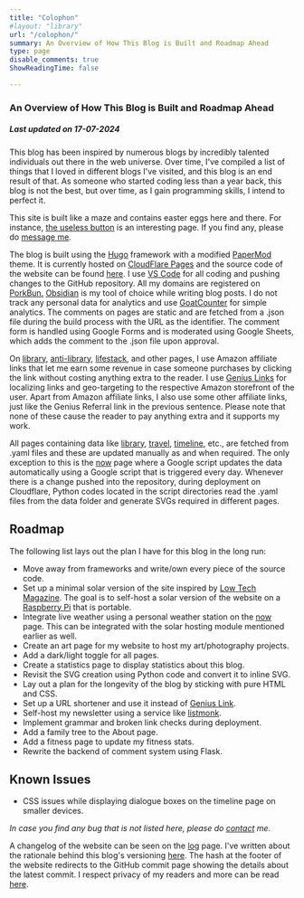 ```yaml
---
title: "Colophon"
#layout: "library"
url: "/colophon/"
summary: An Overview of How This Blog is Built and Roadmap Ahead
type: page
disable_comments: true
ShowReadingTime: false

---
```


### An Overview of How This Blog is Built and Roadmap Ahead

##### Last updated on 17-07-2024

This blog has been inspired by numerous blogs by incredibly talented individuals out there in the web universe. Over time, I've compiled a list of things that I loved in different blogs I've visited, and this blog is an end result of that. As someone who started coding less than a year back, this blog is not the best, but over time, as I gain programming skills, I intend to perfect it.

This site is built like a maze and contains easter eggs here and there. For instance, [the useless button](/button) is an interesting page. If you find any, please do [message me](/contact).

The blog is built using the [Hugo](https://gohugo.io/) framework with a modified [PaperMod](https://github.com/adityatelange/hugo-PaperMod/) theme. It is currently hosted on [CloudFlare Pages](https://pages.cloudflare.com) and the source code of the website can be found [here](https://github.com/rishikeshsreehari/personal-blog). I use [VS Code](https://code.visualstudio.com/) for all coding and pushing changes to the GitHub repository. All my domains are registered on [PorkBun.](https://porkbun.com/) [Obsidian](https://obsidian.md/) is my tool of choice while writing blog posts. I do not track any personal data for analytics and use [GoatCounter](https://www.goatcounter.com/) for simple analytics. The comments on pages are static and are fetched from a .json file during the build process with the URL as the identifier. The comment form is handled using Google Forms and is moderated using Google Sheets, which adds the comment to the .json file upon approval. 

On [library](/library), [anti-library](/anti-library), [lifestack](/lifestack), and other pages, I use Amazon affiliate links that let me earn some revenue in case someone purchases by clicking the link without costing anything extra to the reader. I use [Genius Links](https://geni.us/t50YtV0) for localizing links and geo-targeting to the respective Amazon storefront of the user. Apart from Amazon affiliate links, I also use some other affiliate links, just like the Genius Referral link in the previous sentence. Please note that none of these cause the reader to pay anything extra and it supports my work.

All pages containing data like [library](/library), [travel](/travel), [timeline](/timeline), etc., are fetched from .yaml files and these are updated manually as and when required. The only exception to this is the [now](/now) page where a Google script updates the data automatically using a Google script that is triggered every day. Whenever there is a change pushed into the repository, during deployment on Cloudflare, Python codes located in the script directories read the .yaml files from the data folder and generate SVGs required in different pages.

## Roadmap

The following list lays out the plan I have for this blog in the long run:

- Move away from frameworks and write/own every piece of the source code.
- Set up a minimal solar version of the site inspired by [Low Tech Magazine](https://solar.lowtechmagazine.com/). The goal is to self-host a solar version of the website on a [Raspberry Pi](https://geni.us/rsh-rpi4) that is portable.
- Integrate live weather using a personal weather station on the [now](/now) page. This can be integrated with the solar hosting module mentioned earlier as well.
- Create an art page for my website to host my art/photography projects.
- Add a dark/light toggle for all pages.
- Create a statistics page to display statistics about this blog.
- Revisit the SVG creation using Python code and convert it to inline SVG.
- Lay out a plan for the longevity of the blog by sticking with pure HTML and CSS.
- Set up a URL shortener and use it instead of [Genius Link](https://my.geni.us/home).
- Self-host my newsletter using a service like [listmonk](https://listmonk.app/).
- Implement grammar and broken link checks during deployment.
- Add a family tree to the About page.
- Add a fitness page to update my fitness stats.
- Rewrite the backend of comment system using Flask.

## Known Issues

- CSS issues while displaying dialogue boxes on the timeline page on smaller devices.

*In case you find any bug that is not listed here, please do [contact](/contact) me.*

A changelog of the website can be seen on the [log](/log) page. I've written about the rationale behind this blog's versioning [here](/blog-version-manifesto). The hash at the footer of the website redirects to the GitHub commit page showing the details about the latest commit. I respect privacy of my readers and more can be read [here](/privacy-policy).
